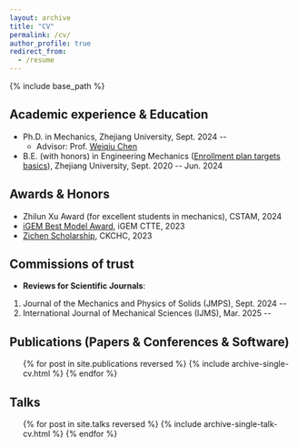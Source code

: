 ```yaml
---
layout: archive
title: "CV"
permalink: /cv/
author_profile: true
redirect_from:
  - /resume
---
```

{% include base_path %}


## Academic experience & Education
* Ph.D. in Mechanics, Zhejiang University, Sept. 2024 -- 
  * Advisor: Prof. [Weiqiu Chen](https://person.zju.edu.cn/GB?fulltext=%E9%99%88%E4%BC%9F%E7%90%83)
* B.E. (with honors) in Engineering Mechanics ([Enrollment plan targets basics](https://english.www.gov.cn/statecouncil/ministries/202001/16/content_WS5e1fbffcc6d0891feec02516.html)), Zhejiang University, Sept. 2020 -- Jun. 2024

<!--Work experience
======
* Spring 2024: Academic Pages Collaborator
  * GitHub University
  * Duties includes: Updates and improvements to template
  * Supervisor: The Users

* Fall 2015: Research Assistant
  * GitHub University
  * Duties included: Merging pull requests
  * Supervisor: Professor Hub

* Summer 2015: Research Assistant
  * GitHub University
  * Duties included: Tagging issues
  * Supervisor: Professor Git
-->

## Awards & Honors
* Zhilun Xu Award (for excellent students in mechanics), CSTAM, 2024
* [iGEM Best Model Award](https://2023.igem.wiki/zju-china/model), iGEM CTTE, 2023
* [Zichen Scholarship](https://www.sohu.com/a/747012275_121124334), CKCHC, 2023

## Commissions of trust
* **Reviews for Scientific Journals**:
1. Journal of the Mechanics and Physics of Solids (JMPS), Sept. 2024 --
2. International Journal of Mechanical Sciences (IJMS), Mar. 2025 --

## Publications (Papers & Conferences & Software)
  <ul>{% for post in site.publications reversed %}
    {% include archive-single-cv.html %}
  {% endfor %}</ul>
  
## Talks
  <ul>{% for post in site.talks reversed %}
    {% include archive-single-talk-cv.html  %}
  {% endfor %}</ul>
  
<!--   
Teaching
======
  <ul>{% for post in site.teaching reversed %}
    {% include archive-single-cv.html %}
  {% endfor %}</ul>
  -->
